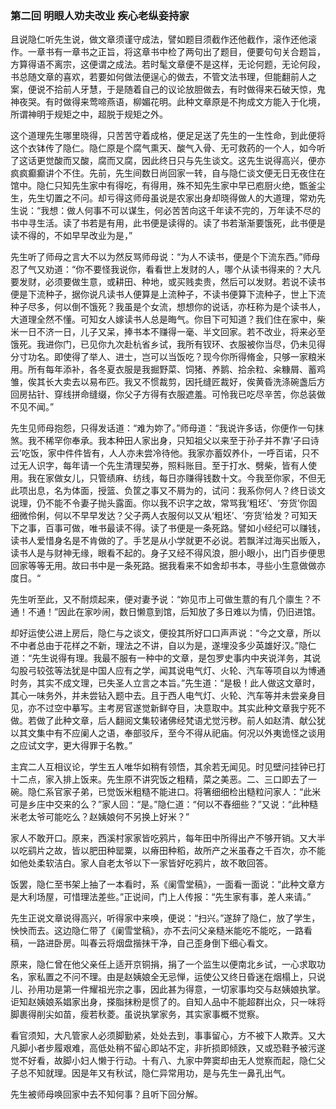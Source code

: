 <script type="text/javascript">
    var head = document.getElementsByTagName('head')[0];
    cssURL = '/public/article_1.css';
    linkTag = document.createElement('link');
    linkTag.href = cssURL;
    linkTag.setAttribute('type','text/css');
    linkTag.setAttribute('rel','stylesheet');
    head.appendChild(linkTag);
</script>
### 第二回 明眼人劝夫改业 疾心老纵妾持家

且说隐仁听先生说，做文章须谨守成法，譬如题目须截作还他截作，滚作还他滚作。一章书有一章书之正旨，将这章书中检了两句出了题目，便要句句关合题旨，方算得语不离宗，这便谓之成法。若时髦文章便不是这样，无论何题，无论何段，书总随文章的喜欢，若要如何做法便逞心的做去，不管文法书理，但能翻前人之案，便说不拾前人牙慧，于是随着自己的议论放胆做去，有时做得来石破天惊，鬼神夜哭。有时做得来莺啼燕语，柳媚花明。此种文章原是不拘成文方能入于化境，所谓神明于规矩之中，超脱于规矩之外。

这个道理先生哪里晓得，只苦苦守着成格，便足足送了先生的一生性命，到此便将这个衣钵传了隐仁。隐仁原是个腐气熏天、酸气入骨、无可救药的一个人，如今听了这话更觉酸而又酸，腐而又腐，因此终日只与先生谈文。这先生说得高兴，便亦疯疯癫癫讲个不住。先前，先生间数日尚回家一转，自与隐仁谈文便无日无夜住在馆中。隐仁只知先生家中有得吃，有得用，殊不知先生家中早已庖厨火绝，甑釜尘生，先生切置之不问。却亏得这师母虽说是农家出身却晓得做人的大道理，常劝先生说：“我想：做人何事不可以谋生，何必苦苦向这千年读不完的，万年读不尽的书中寻生活。读了书若是有用，此书便是读得的。读了书若渐渐要饿死，此书便是读不得的，不如早早改业为是，”

先生听了师母之言大不以为然反骂师母说：“为人不读书，便是个下流东西。”师母忍了气又劝道：“你不要怪我说你，看看世上发财的人，哪个从读书得来的？大凡要发财，必须要做生意，或耕田、种地，或买贱卖贵，然后可以发财。若说不读书便是下流种子，据你说凡读书人便算是上流种子，不读书便算下流种子，世上下流种子尽多，何以倒不饿死？我虽是个女流，想想你的说话，亦枉称为是个读书人，大道理全然不懂。可知女人嫁读书人总是晦气。你目下可知道？我们住在家中，柴米一日不济一日，儿子又呆，捧书本不赚得一毫、半文回家。若不改业，将来必至饿死。我进你门，已见你九次赴杭省乡试，我所有钗环、衣服被你当尽，仍未见得分寸功名。即使得了举人、进士，岂可以当饭吃？现今你所得脩金，只够一家粮米用。所有每年添补，各冬夏衣服是我掘野菜、饲猪、养鹅、拾余粒、籴糠屑、蓄鸡雏，俟其长大卖去以易布匹。我又不惯裁剪，因托缝匠裁好，俟黄昏洗涤碗盏后方回房拈针、穿线拼命缝缀，你父子方得有衣服遮羞。可怜我已吃尽辛苦，你总装做不见不闻。”

先生见师母抱怨，只得发话道：“难为妳了。”师母道：“我说许多话，你便作一句抹煞。我不稀罕你奉承。我本种田人家出身，只知祖父以来至于孙子并不靠‘子曰诗云’吃饭，家中件件皆有，人人亦未尝冷待他。我家亦蓄奴养仆，一呼百诺，只不过无人识字，每年请一个先生清理契券，照料账目。至于打水、劈柴，皆有人使用。我在家做女儿，只管绩麻、纺线，每日亦赚得钱数十文。今我至你家，不但无此项出息，名为体面，授篮、负筐之事又不屑为的，试问：我系你何人？终日谈文说理，仍不能不令妻子抛头露面。你以我不识字之故，常骂我‘粗坯’、‘夯货’你固细微伶俐，何以不早早发达？父子两人衣服何以又从‘粗坯’、‘夯货’给发？可知天下之事，百事可做，唯书最读不得。读了书便是一条死路。譬如小经纪可以赚钱，读书人爱惜身名是不肯做的了。手艺是从小学就更不必说。若飘洋过海买出贩入，读书人是与财神无缘，眼看不起的。身子又经不得风浪，胆小眼小，出门百步便思回家等等无用。故曰书中是一条死路。据我看来不如舍却书本，寻些小生意做做亦度日。“

先生听至此，又不耐烦起来，便对妻予说：“妳见市上可做生薏的有几个廪生？不通！不通！”因此在家吵闹，数日懒意到馆，后知放了多日难以为情，仍旧进馆。

却好运使公进上房后，隐仁与之谈文，便投其所好口口声声说：“今之文章，所以不中者总由于花样之不新，理法之不讲，自以为是，遂埋没多少英雄好汉。”隐仁道：“先生说得有理。我最不服有一种中的文章，是包罗史事内中夹说洋务，其说勾股弓较弦等法犹是中国人应有之学，闻其说电气灯、火轮、汽车等项自以为博通时务，其实不成文理，已失圣人立言之本旨。”先生道：“是极！此人做这文章时，其心一味务外，并未尝钻入题中去。且于西人电气灯、火轮、汽车等并未尝亲身目见，亦不过空中摹写。主考房官遂觉新鲜夺目，决意取中。其实此种文章我宁死不做。若做了此种文章，后人翻阅文集较诸佛经梵语尤觉污秽。前人如赵清、献公犹以其文集中有不应阑人之语，奉部驳斥，至今不得从祀庙。何况以外夷诡怪之谈用之应试文字，更大得罪于名教。”

主宾二人互相议论，学生五人唯华如稍有领悟，其余若无闻见。时见壁问挂钟已打十二点，家入排上饭来。先生原不讲究饭之粗精，菜之美恶。二、三口即去了一碗。隐仁系官家子弟，已觉饭米粗糙不能进口。将箸细细检出糙粒问家人：“此米可是乡庄中交来的么？”家人回：“是。”隐仁道：“何以不舂细些？”又说：“此种糙米老太爷可能吃么？赵姨娘何不另换上好米？”

家人不敢开口。原来，西溪村家家皆吃鸦片，每年田中所得出产不够开销。又大半以吃鹞片之故，皆以肥田种罂粟，以瘠田种稻，故所产之米虽舂之千百次，亦不能如他处柔软洁白。家人自老太爷以下一家皆好吃鸦片，故不敢回答。

饭罢，隐仁至书架上抽了一本看时，系《阑雪堂稿》，一面看一面说：“此种文章方是大利场屋，可惜理法差些。”正说间，门上人传报：“先生家有事，差人来请。”

先生正说文章说得高兴，听得家中来唤，便说：“扫兴。”遂辞了隐仁，放了学生，怏怏而去。这边隐仁带了《阑雪堂稿》，亦不去问父亲糙米能吃不能吃，一路看稿，一路进卧房。叫春云将烟盘揩抹干净，自己歪身倒下细心看文。

原来，隐仁曾在他父亲任上适开京铜捐，捐了一个监生以便南北乡试，一心求取功名，家私置之不问不理。由是赵姨娘全无忌惮，运使公又终日昏迷在烟榻上，只说儿、孙用功是第一件耀祖光宗之事，因此甚为得意，一切家事均交与赵姨娘执掌。讵知赵姨娘系娼家出身，搽脂抹粉是惯了的。自知人品中不能超群出众，只一味将脚裹得削尖如苗，瘦若秋菱。虽说执掌家务，其实家事概不觉察。

看官须知，大凡管家人必须脚勤紧，处处去到，事事留心，方不被下人欺弄。又大凡脚小者步履艰难，高低处稍不留心即站不定，非折损即倾跌，又或恐鞋予被污遂觉不好看，故脚小妇人懒于行动。十有八、九家中弊窦却由无人觉察而起，隐仁父子总不知就理。因是年又有秋试，隐仁异常用功，是与先生一鼻孔出气。

先生被师母唤回家中去不知何事？且听下回分解。